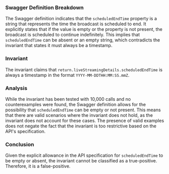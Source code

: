 ### Swagger Definition Breakdown
The Swagger definition indicates that the `scheduledEndTime` property is a string that represents the time the broadcast is scheduled to end. It explicitly states that if the value is empty or the property is not present, the broadcast is scheduled to continue indefinitely. This implies that `scheduledEndTime` can be absent or an empty string, which contradicts the invariant that states it must always be a timestamp.

### Invariant
The invariant claims that `return.liveStreamingDetails.scheduledEndTime` is always a timestamp in the format `YYYY-MM-DDTHH:MM:SS.mmZ`. 

### Analysis
While the invariant has been tested with 10,000 calls and no counterexamples were found, the Swagger definition allows for the possibility that `scheduledEndTime` can be empty or not present. This means that there are valid scenarios where the invariant does not hold, as the invariant does not account for these cases. The presence of valid examples does not negate the fact that the invariant is too restrictive based on the API's specification.

### Conclusion
Given the explicit allowance in the API specification for `scheduledEndTime` to be empty or absent, the invariant cannot be classified as a true-positive. Therefore, it is a false-positive.
